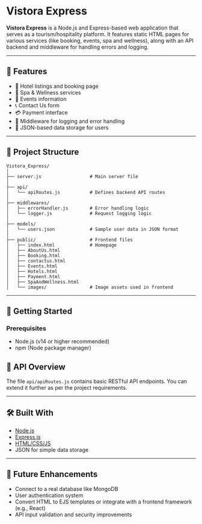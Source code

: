 # Vistora Express

**Vistora Express** is a Node.js and Express-based web application that serves as a tourism/hospitality platform. It features static HTML pages for various services (like booking, events, spa and wellness), along with an API backend and middleware for handling errors and logging.

---

## 🌟 Features

- 🏨 Hotel listings and booking page
- 💆 Spa & Wellness services
- 🎉 Events information
- 📞 Contact Us form
- 💳 Payment interface
- 🔐 Middleware for logging and error handling
- 📁 JSON-based data storage for users

---

## 📁 Project Structure

```
Vistora_Express/
│
├── server.js                  # Main server file
│
├── api/
│   └── apiRoutes.js           # Defines backend API routes
│
├── middlewares/
│   ├── errorHandler.js        # Error handling logic
│   └── logger.js              # Request logging logic
│
├── models/
│   └── users.json             # Sample user data in JSON format
│
├── public/                    # Frontend files
│   ├── index.html             # Homepage
│   ├── AboutUs.html
│   ├── Booking.html
│   ├── contactus.html
│   ├── Events.html
│   ├── Hotels.html
│   ├── Payment.html
│   ├── SpaAndWellness.html
│   └── images/                # Image assets used in frontend
```

---

## 🚀 Getting Started

### Prerequisites

- Node.js (v14 or higher recommended)
- npm (Node package manager)


## 📡 API Overview

The file `api/apiRoutes.js` contains basic RESTful API endpoints. You can extend it further as per the project requirements.

---

## 🛠 Built With

- [Node.js](https://nodejs.org/)
- [Express.js](https://expressjs.com/)
- [HTML/CSS/JS](https://developer.mozilla.org/)
- JSON for simple data storage

---

## 📌 Future Enhancements

- Connect to a real database like MongoDB
- User authentication system
- Convert HTML to EJS templates or integrate with a frontend framework (e.g., React)
- API input validation and security improvements


